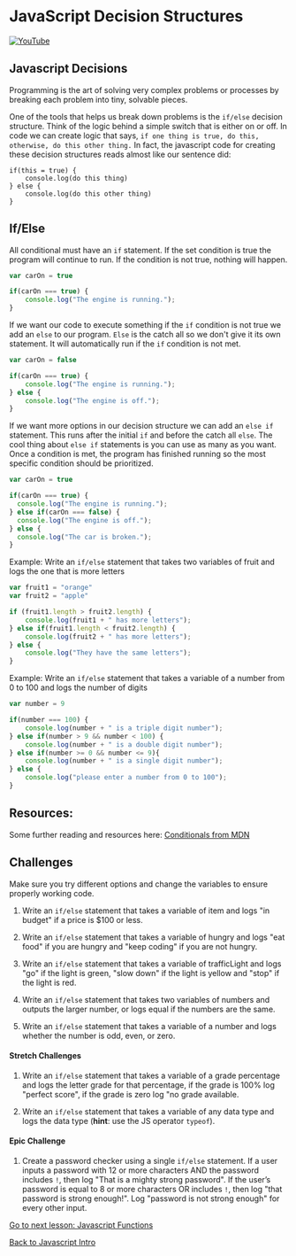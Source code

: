 # JavaScript Decision Structures

[![YouTube](http://img.youtube.com/vi/Ee_Phg9Ip-k/0.jpg)](https://www.youtube.com/watch?v=Ee_Phg9Ip-k)



## Javascript Decisions



Programming is the art of solving very complex problems or processes by breaking each problem into tiny, solvable pieces.

One of the tools that helps us break down problems is the `if/else` decision structure. Think of the logic behind a simple switch that is either on or off. In code we can create logic that says,
`if one thing is true, do this, otherwise, do this other thing.`
In fact, the javascript code for creating these decision structures reads almost like our sentence did:
```
if(this = true) {
    console.log(do this thing)
} else {
    console.log(do this other thing)
}
```

## If/Else

All conditional must have an `if` statement. If the set condition is true the program will continue to run. If the condition is not true, nothing will happen.

```javascript
var carOn = true

if(carOn === true) {
    console.log("The engine is running.");
}
```
If we want our code to execute something if the `if` condition is not true we add an `else` to our program. `Else` is the catch all so we don't give it its own statement. It will automatically run if the `if` condition is not met.

```javascript
var carOn = false

if(carOn === true) {
    console.log("The engine is running.");
} else {
    console.log("The engine is off.");
}
```
If we want more options in our decision structure we can add an `else if` statement. This runs after the initial `if` and before the catch all `else`. The cool thing about `else if` statements is you can use as many as you want. Once a condition is met, the program has finished running so the most specific condition should be prioritized.

```javascript
var carOn = true

if(carOn === true) {
  console.log("The engine is running.");
} else if(carOn === false) {
  console.log("The engine is off.");
} else {
  console.log("The car is broken.");
}
```

Example: Write an `if/else` statement that takes two variables of fruit and logs the one that is more letters

```javascript
var fruit1 = "orange"
var fruit2 = "apple"

if (fruit1.length > fruit2.length) {
    console.log(fruit1 + " has more letters");
} else if(fruit1.length < fruit2.length) {
    console.log(fruit2 + " has more letters");
} else {
    console.log("They have the same letters");
}
```
Example: Write an `if/else` statement that takes a variable of a number from 0 to 100 and logs the number of digits
```javascript
var number = 9

if(number === 100) {
    console.log(number + " is a triple digit number");
} else if(number > 9 && number < 100) {
    console.log(number + " is a double digit number");
} else if(number >= 0 && number <= 9){
    console.log(number + " is a single digit number");
} else {
    console.log("please enter a number from 0 to 100");
}
```

## Resources:

Some further reading and resources here: <a href="https://developer.mozilla.org/en-US/docs/Learn/JavaScript/Building_blocks/conditionals">Conditionals from MDN</a>

## Challenges

Make sure you try different options and change the variables to ensure properly working code.

1) Write an `if/else` statement that takes a variable of item and logs "in budget" if a price is $100 or less.

2) Write an `if/else` statement that takes a variable of hungry and logs "eat food" if you are hungry and "keep coding" if you are not hungry.

3) Write an `if/else` statement that takes a variable of trafficLight and logs "go" if the light is green, "slow down" if the light is yellow and "stop" if the light is red.

4) Write an `if/else` statement that takes two variables of numbers and outputs the larger number, or logs equal if the numbers are the same.

5) Write an `if/else` statement that takes a variable of a number and logs whether the number is odd, even, or zero.

#### Stretch Challenges

1) Write an `if/else` statement that takes a variable of a grade percentage and logs the letter grade for that percentage, if the grade is 100% log "perfect score", if the grade is zero log "no grade available.

2) Write an `if/else` statement that takes a variable of any data type and logs the data type (**hint**: use the JS operator `typeof`).

#### Epic Challenge

1) Create a password checker using a single `if/else` statement. If a user inputs a password with 12 or more characters AND the password includes `!`, then log "That is a mighty strong password". If the user’s password is equal to 8 or more characters OR includes `!`, then log "that password is strong enough!". Log "password is not strong enough" for every other input.


[Go to next lesson: Javascript Functions](./03js_functions.md)


[Back to Javascript Intro](./01js_intro.md)
